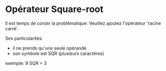 # Opérateur Square-root

Il est temps de corser la problèmatique: Veuillez ajoutez l'opérateur 'racine carré'.

Ses particularités: 
- il ne prends qu'une seule opérande
- son symbole est SQR (plusieurs caractéres)

exemple: 9 SQR = 3


